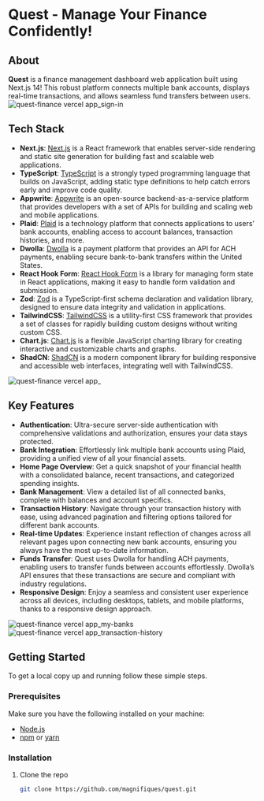 # Quest - Manage Your Finance Confidently!

## About

**Quest** is a finance management dashboard web application built using Next.js 14! This robust platform connects multiple bank accounts, displays real-time transactions, and allows seamless fund transfers between users. 
![quest-finance vercel app_sign-in](https://github.com/user-attachments/assets/40f5c62f-04b0-447a-a0f6-5df94c3e1654)


## Tech Stack

- **Next.js**: [Next.js](https://nextjs.org/) is a React framework that enables server-side rendering and static site generation for building fast and scalable web applications.
- **TypeScript**: [TypeScript](https://www.typescriptlang.org/) is a strongly typed programming language that builds on JavaScript, adding static type definitions to help catch errors early and improve code quality.
- **Appwrite**: [Appwrite](https://appwrite.io/) is an open-source backend-as-a-service platform that provides developers with a set of APIs for building and scaling web and mobile applications.
- **Plaid**: [Plaid](https://plaid.com/) is a technology platform that connects applications to users’ bank accounts, enabling access to account balances, transaction histories, and more.
- **Dwolla**: [Dwolla](https://www.dwolla.com/) is a payment platform that provides an API for ACH payments, enabling secure bank-to-bank transfers within the United States.
- **React Hook Form**: [React Hook Form](https://react-hook-form.com/) is a library for managing form state in React applications, making it easy to handle form validation and submission.
- **Zod**: [Zod](https://zod.dev/) is a TypeScript-first schema declaration and validation library, designed to ensure data integrity and validation in applications.
- **TailwindCSS**: [TailwindCSS](https://tailwindcss.com/) is a utility-first CSS framework that provides a set of classes for rapidly building custom designs without writing custom CSS.
- **Chart.js**: [Chart.js](https://www.chartjs.org/) is a flexible JavaScript charting library for creating interactive and customizable charts and graphs.
- **ShadCN**: [ShadCN](https://github.com/shadcn/ui) is a modern component library for building responsive and accessible web interfaces, integrating well with TailwindCSS.

![quest-finance vercel app_](https://github.com/user-attachments/assets/633736dd-793c-41d8-8128-4f1be4a93782)


## Key Features

- **Authentication**: Ultra-secure server-side authentication with comprehensive validations and authorization, ensures your data stays protected.
- **Bank Integration**: Effortlessly link multiple bank accounts using Plaid, providing a unified view of all your financial assets.
- **Home Page Overview**: Get a quick snapshot of your financial health with a consolidated balance, recent transactions, and categorized spending insights.
- **Bank Management**: View a detailed list of all connected banks, complete with balances and account specifics.
- **Transaction History**: Navigate through your transaction history with ease, using advanced pagination and filtering options tailored for different bank accounts.
- **Real-time Updates**: Experience instant reflection of changes across all relevant pages upon connecting new bank accounts, ensuring you always have the most up-to-date information.
- **Funds Transfer**: Quest uses Dwolla for handling ACH payments, enabling users to transfer funds between accounts effortlessly. Dwolla’s API ensures that these transactions are secure and compliant with industry regulations.
- **Responsive Design**: Enjoy a seamless and consistent user experience across all devices, including desktops, tablets, and mobile platforms, thanks to a responsive design approach.

![quest-finance vercel app_my-banks](https://github.com/user-attachments/assets/48135aad-6181-41d0-afe0-de65249413c4)
![quest-finance vercel app_transaction-history](https://github.com/user-attachments/assets/860d7014-076f-4e59-9c8d-8d4f8ed8a11c)


## Getting Started

To get a local copy up and running follow these simple steps.

### Prerequisites

Make sure you have the following installed on your machine:
- [Node.js](https://nodejs.org/en/)
- [npm](https://www.npmjs.com/) or [yarn](https://yarnpkg.com/)

### Installation

1. Clone the repo
   ```sh
   git clone https://github.com/magnifiques/quest.git

